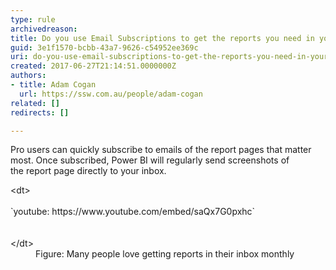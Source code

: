 ```yaml
---
type: rule
archivedreason: 
title: Do you use Email Subscriptions to get the reports you need in your inbox?
guid: 3e1f1570-bcbb-43a7-9626-c54952ee369c
uri: do-you-use-email-subscriptions-to-get-the-reports-you-need-in-your-inbox
created: 2017-06-27T21:14:51.0000000Z
authors:
- title: Adam Cogan
  url: https://ssw.com.au/people/adam-cogan
related: []
redirects: []

---
```


Pro users can quickly subscribe to emails of the report pages that matter most. Once subscribed, Power BI will regularly send screenshots of the report page directly to your inbox.

<!--endintro-->
<dl class="image">&lt;dt&gt;<div class="ms-rtestate-read ms-rte-embedcode ms-rte-embedil ms-rtestate-notify"> 
         <br>`youtube: https&#58;//www.youtube.com/embed/saQx7G0pxhc`<br>&#160;</div><br>&lt;/dt&gt;<dd>Figure&#58; Many people love getting reports in their inbox monthly<br></dd></dl>
